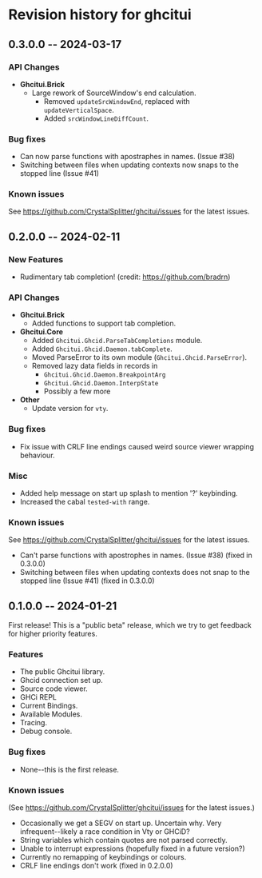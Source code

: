 # Revision history for ghcitui

## 0.3.0.0 -- 2024-03-17

### API Changes

- **Ghcitui.Brick**
  - Large rework of SourceWindow's end calculation.
    - Removed `updateSrcWindowEnd`, replaced with `updateVerticalSpace`.
    - Added `srcWindowLineDiffCount`.

### Bug fixes

- Can now parse functions with apostraphes in names. (Issue #38)
- Switching between files when updating contexts now snaps to the stopped line (Issue #41)

### Known issues

See https://github.com/CrystalSplitter/ghcitui/issues for the latest issues.

## 0.2.0.0 -- 2024-02-11

### New Features

- Rudimentary tab completion! (credit: https://github.com/bradrn)

### API Changes

- **Ghcitui.Brick**
  - Added functions to support tab completion.
- **Ghcitui.Core**
  - Added `Ghcitui.Ghcid.ParseTabCompletions` module.
  - Added `Ghcitui.Ghcid.Daemon.tabComplete`.
  - Moved ParseError to its own module (`Ghcitui.Ghcid.ParseError`).
  - Removed lazy data fields in records in
    - `Ghcitui.Ghcid.Daemon.BreakpointArg`
    - `Ghcitui.Ghcid.Daemon.InterpState`
    - Possibly a few more
- **Other**
  - Update version for `vty`.

### Bug fixes

- Fix issue with CRLF line endings caused weird source viewer wrapping behaviour.

### Misc

- Added help message on start up splash to mention '?' keybinding.
- Increased the cabal `tested-with` range.

### Known issues

See https://github.com/CrystalSplitter/ghcitui/issues for the latest issues.

- Can't parse functions with apostrophes in names. (Issue #38) (fixed in 0.3.0.0)
- Switching between files when updating contexts does not snap to the stopped line (Issue #41)
  (fixed in 0.3.0.0)

## 0.1.0.0 -- 2024-01-21

First release! This is a "public beta" release, which we try to get feedback for higher priority
features.

### Features

- The public Ghcitui library.
- Ghcid connection set up.
- Source code viewer.
- GHCi REPL
- Current Bindings.
- Available Modules.
- Tracing.
- Debug console.

### Bug fixes

- None--this is the first release.

### Known issues

(See https://github.com/CrystalSplitter/ghcitui/issues for the latest issues.)

- Occasionally we get a SEGV on start up. Uncertain why. Very infrequent--likely a race condition
  in Vty or GHCiD?
- String variables which contain quotes are not parsed correctly.
- Unable to interrupt expressions (hopefully fixed in a future version?)
- Currently no remapping of keybindings or colours.
- CRLF line endings don't work (fixed in 0.2.0.0)
